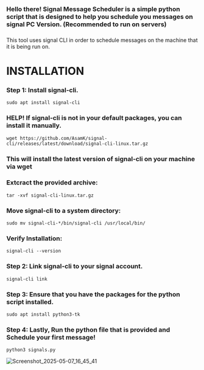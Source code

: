 <h3>Hello there! Signal Message Scheduler is a simple python script that is designed to help you schedule you messages on signal PC Version. (Recommended to run on servers)</h3>
<h3></h3>This tool uses signal CLI in order to schedule messages on the machine that it is being run on.</h3>

<h1>INSTALLATION</h1>

<h3>Step 1: Install signal-cli.</h3>

```sudo apt install signal-cli```

<h3>HELP! If signal-cli is not in your default packages, you can install it manually.</h3>

```wget https://github.com/AsamK/signal-cli/releases/latest/download/signal-cli-linux.tar.gz```

<h3>This will install the latest version of signal-cli on your machine via wget</h3>

<h3>Extcract the provided archive:</h3>

```tar -xvf signal-cli-linux.tar.gz```

<h3>Move signal-cli to a system directory:</h3>

```sudo mv signal-cli-*/bin/signal-cli /usr/local/bin/```

<h3>Verify Installation:</h3>

```signal-cli --version```

<h3>Step 2: Link signal-cli to your signal account.</h3>

```signal-cli link```

<h3>Step 3: Ensure that you have the packages for the python script installed.</h3>

```sudo apt install python3-tk```

<h3>Step 4: Lastly, Run the python file that is provided and Schedule your first message!</h3>

```python3 signals.py```


![Screenshot_2025-05-07_16_45_41](https://github.com/user-attachments/assets/5d9b580d-5fe7-4168-84b6-a6ca0da8bbf7)
